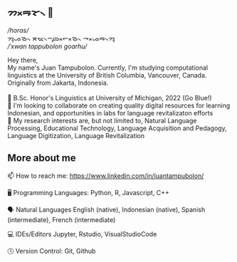 ## ᯂᯬᯒᯘ᯲ 👋
*/horas/*<br>
ᯂᯮᯀᯉ᯲ ᯖᯔ᯲ᯇᯮᯅᯬᯞᯬᯉ᯲ ᯎᯬᯀᯒ᯲ᯂᯮ <br>
*/ˈxwan tappubolon goarhu/*

Hey there, <br>
My name's Juan Tampubolon. Currently, I'm studying computational linguistics at the University of British Columbia, Vancouver, Canada. Originally from Jakarta, Indonesia. <br><br>
🏫 B.Sc. Honor's Linguistics at University of Michigan, 2022 (Go Blue!) <br>
👯 I'm looking to collaborate on creating quality digital resources for learning Indonesian, and opportunities in labs for language revitalizaton efforts <br>
🔭 My research interests are, but not limited to, Natural Language Processing, Educational Technology, Language Acquisition and Pedagogy, Language Digitization, Language Revitalization<br>

More about me
---
📫 How to reach me: https://www.linkedin.com/in/juantampubolon/

🖥️ Programming Languages:
Python, R, Javascript, C++

🗣️ Natural Languages
English (native), Indonesian (native), Spanish (intermediate), French (intermediate)

💻 IDEs/Editors
Jupyter, Rstudio, VisualStudioCode

🕓 Version Control:
Git, Github
<!--
**Tjuan-PER/Tjuan-PER** is a ✨ _special_ ✨ repository because its `README.md` (this file) appears on your GitHub profile.

Here are some ideas to get you started:

- 🔭 I’m currently working on ...
- 🌱 I’m currently learning ...
- 👯 I’m looking to collaborate on ...
- 🤔 I’m looking for help with ...
- 💬 Ask me about ...
- 📫 How to reach me: ...
- 😄 Pronouns: ...
- ⚡ Fun fact: ...
-->
